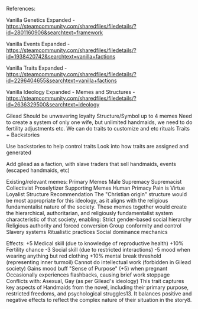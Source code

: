 References:

Vanilla Genetics Expanded - https://steamcommunity.com/sharedfiles/filedetails/?id=2801160906&searchtext=framework

Vanilla Events Expanded - https://steamcommunity.com/sharedfiles/filedetails/?id=1938420742&searchtext=vanilla+factions

Vanilla Traits Expanded - https://steamcommunity.com/sharedfiles/filedetails/?id=2296404655&searchtext=vanilla+factions

Vanilla Ideology Expanded - Memes and Structures - https://steamcommunity.com/sharedfiles/filedetails/?id=2636329500&searchtext=ideology

Gilead
Should be unwavering loyalty
Structure/Symbol
up to 4 memes
Need to create a system of only one wife, but unlimited handmaids, we need to do fertility adjustments etc.
We can do traits to customize and etc
rituals
Traits + Backstories

Use backstories to help control traits
Look into how traits are assigned and generated

Add gilead as a faction, with slave traders that sell handmaids, events (escaped handmaids, etc)

Existing/relevant memes:
Primary Memes
Male Supremacy
Supremacist
Collectivist
Proselytizer
Supporting Memes
Human Primacy
Pain is Virtue
Loyalist
Structure Recommendation
The "Christian origin" structure would be most appropriate for this ideology, as it aligns with the religious fundamentalist nature of the society.
These memes together would create the hierarchical, authoritarian, and religiously fundamentalist system characteristic of that society, enabling:
Strict gender-based social hierarchy
Religious authority and forced conversion
Group conformity and control
Slavery systems
Ritualistic practices
Social dominance mechanics

Effects:
+5 Medical skill (due to knowledge of reproductive health)
+10% Fertility chance
-3 Social skill (due to restricted interactions)
-5 mood when wearing anything but red clothing
+10% mental break threshold (representing inner turmoil)
Cannot do intellectual work (forbidden in Gilead society)
Gains mood buff "Sense of Purpose" (+5) when pregnant
Occasionally experiences flashbacks, causing brief work stoppage
Conflicts with: Asexual, Gay (as per Gilead's ideology)
This trait captures key aspects of Handmaids from the novel, including their primary purpose, restricted freedoms, and psychological struggles13. It balances positive and negative effects to reflect the complex nature of their situation in the story8.
